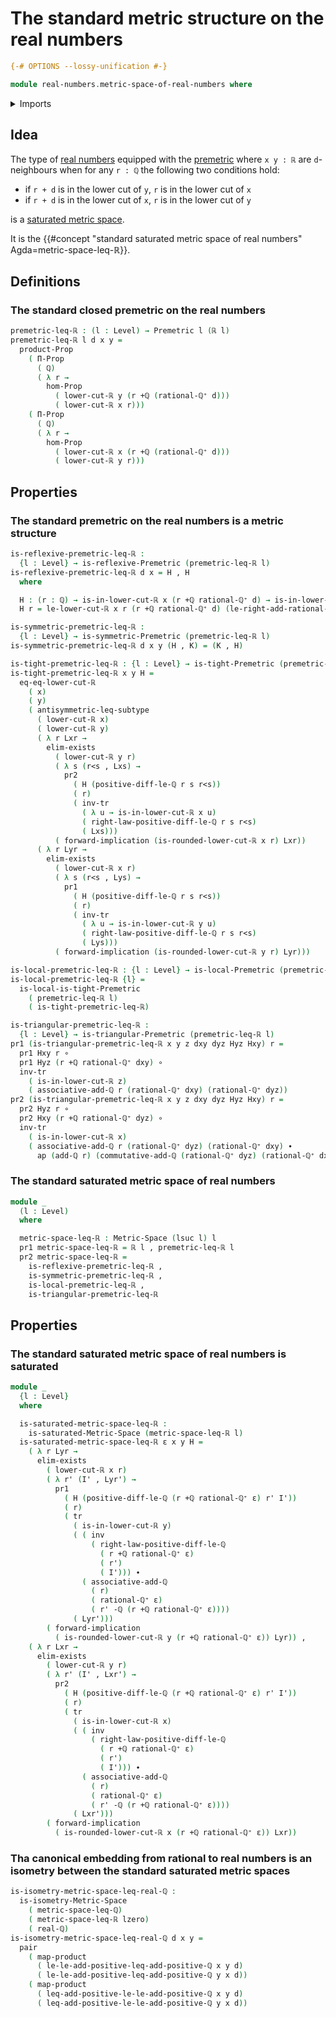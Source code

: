 # The standard metric structure on the real numbers

```agda
{-# OPTIONS --lossy-unification #-}

module real-numbers.metric-space-of-real-numbers where
```

<details><summary>Imports</summary>

```agda
open import elementary-number-theory.addition-rational-numbers
open import elementary-number-theory.difference-rational-numbers
open import elementary-number-theory.inequality-rational-numbers
open import elementary-number-theory.positive-rational-numbers
open import elementary-number-theory.rational-numbers
open import elementary-number-theory.strict-inequality-rational-numbers

open import foundation.action-on-identifications-functions
open import foundation.cartesian-product-types
open import foundation.coproduct-types
open import foundation.dependent-pair-types
open import foundation.empty-types
open import foundation.existential-quantification
open import foundation.function-types
open import foundation.functoriality-cartesian-product-types
open import foundation.identity-types
open import foundation.logical-equivalences
open import foundation.propositions
open import foundation.subtypes
open import foundation.transport-along-identifications
open import foundation.universe-levels

open import metric-spaces.isometry-metric-spaces
open import metric-spaces.metric-spaces
open import metric-spaces.premetric-structures
open import metric-spaces.saturated-metric-space-of-rational-numbers
open import metric-spaces.saturated-metric-spaces

open import real-numbers.dedekind-real-numbers
open import real-numbers.rational-real-numbers
```

</details>

## Idea

The type of [real numbers](real-numbers.dedekind-real-numbers.md) equipped with
the [premetric](metric-spaces.premetric-structures.md) where `x y : ℝ` are
`d`-neighbours when for any `r : ℚ` the following two conditions hold:

- if `r + d` is in the lower cut of `y`, `r` is in the lower cut of `x`
- if `r + d` is in the lower cut of `x`, `r` is in the lower cut of `y`

is a [saturated metric space](metric-spaces.saturated-metric-spaces.md).

It is the
{{#concept "standard saturated metric space of real numbers" Agda=metric-space-leq-ℝ}}.

## Definitions

### The standard closed premetric on the real numbers

```agda
premetric-leq-ℝ : (l : Level) → Premetric l (ℝ l)
premetric-leq-ℝ l d x y =
  product-Prop
    ( Π-Prop
      ( ℚ)
      ( λ r →
        hom-Prop
          ( lower-cut-ℝ y (r +ℚ (rational-ℚ⁺ d)))
          ( lower-cut-ℝ x r)))
    ( Π-Prop
      ( ℚ)
      ( λ r →
        hom-Prop
          ( lower-cut-ℝ x (r +ℚ (rational-ℚ⁺ d)))
          ( lower-cut-ℝ y r)))
```

## Properties

### The standard premetric on the real numbers is a metric structure

```agda
is-reflexive-premetric-leq-ℝ :
  {l : Level} → is-reflexive-Premetric (premetric-leq-ℝ l)
is-reflexive-premetric-leq-ℝ d x = H , H
  where

  H : (r : ℚ) → is-in-lower-cut-ℝ x (r +ℚ rational-ℚ⁺ d) → is-in-lower-cut-ℝ x r
  H r = le-lower-cut-ℝ x r (r +ℚ rational-ℚ⁺ d) (le-right-add-rational-ℚ⁺ r d)

is-symmetric-premetric-leq-ℝ :
  {l : Level} → is-symmetric-Premetric (premetric-leq-ℝ l)
is-symmetric-premetric-leq-ℝ d x y (H , K) = (K , H)

is-tight-premetric-leq-ℝ : {l : Level} → is-tight-Premetric (premetric-leq-ℝ l)
is-tight-premetric-leq-ℝ x y H =
  eq-eq-lower-cut-ℝ
    ( x)
    ( y)
    ( antisymmetric-leq-subtype
      ( lower-cut-ℝ x)
      ( lower-cut-ℝ y)
      ( λ r Lxr →
        elim-exists
          ( lower-cut-ℝ y r)
          ( λ s (r<s , Lxs) →
            pr2
              ( H (positive-diff-le-ℚ r s r<s))
              ( r)
              ( inv-tr
                ( λ u → is-in-lower-cut-ℝ x u)
                ( right-law-positive-diff-le-ℚ r s r<s)
                ( Lxs)))
          ( forward-implication (is-rounded-lower-cut-ℝ x r) Lxr))
      ( λ r Lyr →
        elim-exists
          ( lower-cut-ℝ x r)
          ( λ s (r<s , Lys) →
            pr1
              ( H (positive-diff-le-ℚ r s r<s))
              ( r)
              ( inv-tr
                ( λ u → is-in-lower-cut-ℝ y u)
                ( right-law-positive-diff-le-ℚ r s r<s)
                ( Lys)))
          ( forward-implication (is-rounded-lower-cut-ℝ y r) Lyr)))

is-local-premetric-leq-ℝ : {l : Level} → is-local-Premetric (premetric-leq-ℝ l)
is-local-premetric-leq-ℝ {l} =
  is-local-is-tight-Premetric
    ( premetric-leq-ℝ l)
    ( is-tight-premetric-leq-ℝ)

is-triangular-premetric-leq-ℝ :
  {l : Level} → is-triangular-Premetric (premetric-leq-ℝ l)
pr1 (is-triangular-premetric-leq-ℝ x y z dxy dyz Hyz Hxy) r =
  pr1 Hxy r ∘
  pr1 Hyz (r +ℚ rational-ℚ⁺ dxy) ∘
  inv-tr
    ( is-in-lower-cut-ℝ z)
    ( associative-add-ℚ r (rational-ℚ⁺ dxy) (rational-ℚ⁺ dyz))
pr2 (is-triangular-premetric-leq-ℝ x y z dxy dyz Hyz Hxy) r =
  pr2 Hyz r ∘
  pr2 Hxy (r +ℚ rational-ℚ⁺ dyz) ∘
  inv-tr
    ( is-in-lower-cut-ℝ x)
    ( associative-add-ℚ r (rational-ℚ⁺ dyz) (rational-ℚ⁺ dxy) ∙
      ap (add-ℚ r) (commutative-add-ℚ (rational-ℚ⁺ dyz) (rational-ℚ⁺ dxy)))
```

### The standard saturated metric space of real numbers

```agda
module _
  (l : Level)
  where

  metric-space-leq-ℝ : Metric-Space (lsuc l) l
  pr1 metric-space-leq-ℝ = ℝ l , premetric-leq-ℝ l
  pr2 metric-space-leq-ℝ =
    is-reflexive-premetric-leq-ℝ ,
    is-symmetric-premetric-leq-ℝ ,
    is-local-premetric-leq-ℝ ,
    is-triangular-premetric-leq-ℝ
```

## Properties

### The standard saturated metric space of real numbers is saturated

```agda
module _
  {l : Level}
  where

  is-saturated-metric-space-leq-ℝ :
    is-saturated-Metric-Space (metric-space-leq-ℝ l)
  is-saturated-metric-space-leq-ℝ ε x y H =
    ( λ r Lyr →
      elim-exists
        ( lower-cut-ℝ x r)
        ( λ r' (I' , Lyr') →
          pr1
            ( H (positive-diff-le-ℚ (r +ℚ rational-ℚ⁺ ε) r' I'))
            ( r)
            ( tr
              ( is-in-lower-cut-ℝ y)
              ( ( inv
                  ( right-law-positive-diff-le-ℚ
                    ( r +ℚ rational-ℚ⁺ ε)
                    ( r')
                    ( I'))) ∙
                ( associative-add-ℚ
                  ( r)
                  ( rational-ℚ⁺ ε)
                  ( r' -ℚ (r +ℚ rational-ℚ⁺ ε))))
              ( Lyr')))
        ( forward-implication
          ( is-rounded-lower-cut-ℝ y (r +ℚ rational-ℚ⁺ ε)) Lyr)) ,
    ( λ r Lxr →
      elim-exists
        ( lower-cut-ℝ y r)
        ( λ r' (I' , Lxr') →
          pr2
            ( H (positive-diff-le-ℚ (r +ℚ rational-ℚ⁺ ε) r' I'))
            ( r)
            ( tr
              ( is-in-lower-cut-ℝ x)
              ( ( inv
                  ( right-law-positive-diff-le-ℚ
                    ( r +ℚ rational-ℚ⁺ ε)
                    ( r')
                    ( I'))) ∙
                ( associative-add-ℚ
                  ( r)
                  ( rational-ℚ⁺ ε)
                  ( r' -ℚ (r +ℚ rational-ℚ⁺ ε))))
              ( Lxr')))
        ( forward-implication
          ( is-rounded-lower-cut-ℝ x (r +ℚ rational-ℚ⁺ ε)) Lxr))
```

### Tha canonical embedding from rational to real numbers is an isometry between the standard saturated metric spaces

```agda
is-isometry-metric-space-leq-real-ℚ :
  is-isometry-Metric-Space
    ( metric-space-leq-ℚ)
    ( metric-space-leq-ℝ lzero)
    ( real-ℚ)
is-isometry-metric-space-leq-real-ℚ d x y =
  pair
    ( map-product
      ( le-le-add-positive-leq-add-positive-ℚ x y d)
      ( le-le-add-positive-leq-add-positive-ℚ y x d))
    ( map-product
      ( leq-add-positive-le-le-add-positive-ℚ x y d)
      ( leq-add-positive-le-le-add-positive-ℚ y x d))
```

